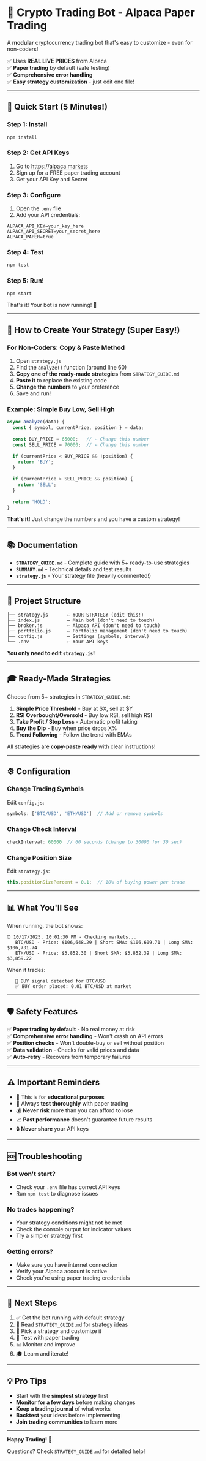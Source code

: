 # 🤖 Crypto Trading Bot - Alpaca Paper Trading

A **modular** cryptocurrency trading bot that's easy to customize - even for non-coders!

✅ Uses **REAL LIVE PRICES** from Alpaca  
✅ **Paper trading** by default (safe testing)  
✅ **Comprehensive error handling**  
✅ **Easy strategy customization** - just edit one file!

---

## 🚀 Quick Start (5 Minutes!)

### Step 1: Install
```bash
npm install
```

### Step 2: Get API Keys
1. Go to https://alpaca.markets
2. Sign up for a FREE paper trading account
3. Get your API Key and Secret

### Step 3: Configure
1. Open the `.env` file
2. Add your API credentials:
```
ALPACA_API_KEY=your_key_here
ALPACA_API_SECRET=your_secret_here
ALPACA_PAPER=true
```

### Step 4: Test
```bash
npm test
```

### Step 5: Run!
```bash
npm start
```

That's it! Your bot is now running! 🎉

---

## 🎯 How to Create Your Strategy (Super Easy!)

### For Non-Coders: Copy & Paste Method

1. Open `strategy.js`
2. Find the `analyze()` function (around line 60)
3. **Copy one of the ready-made strategies** from `STRATEGY_GUIDE.md`
4. **Paste it** to replace the existing code
5. **Change the numbers** to your preference
6. Save and run!

### Example: Simple Buy Low, Sell High

```javascript
async analyze(data) {
  const { symbol, currentPrice, position } = data;
  
  const BUY_PRICE = 65000;   // ← Change this number
  const SELL_PRICE = 70000;  // ← Change this number
  
  if (currentPrice < BUY_PRICE && !position) {
    return 'BUY';
  }
  
  if (currentPrice > SELL_PRICE && position) {
    return 'SELL';
  }
  
  return 'HOLD';
}
```

**That's it!** Just change the numbers and you have a custom strategy!

---

## 📚 Documentation

- **`STRATEGY_GUIDE.md`** - Complete guide with 5+ ready-to-use strategies
- **`SUMMARY.md`** - Technical details and test results
- **`strategy.js`** - Your strategy file (heavily commented!)

---

## 📁 Project Structure

```
├── strategy.js       ← YOUR STRATEGY (edit this!)
├── index.js          ← Main bot (don't need to touch)
├── broker.js         ← Alpaca API (don't need to touch)
├── portfolio.js      ← Portfolio management (don't need to touch)
├── config.js         ← Settings (symbols, interval)
└── .env              ← Your API keys
```

**You only need to edit `strategy.js`!**

---

## 🎓 Ready-Made Strategies

Choose from 5+ strategies in `STRATEGY_GUIDE.md`:

1. **Simple Price Threshold** - Buy at $X, sell at $Y
2. **RSI Overbought/Oversold** - Buy low RSI, sell high RSI
3. **Take Profit / Stop Loss** - Automatic profit taking
4. **Buy the Dip** - Buy when price drops X%
5. **Trend Following** - Follow the trend with EMAs

All strategies are **copy-paste ready** with clear instructions!

---

## ⚙️ Configuration

### Change Trading Symbols
Edit `config.js`:
```javascript
symbols: ['BTC/USD', 'ETH/USD']  // Add or remove symbols
```

### Change Check Interval
```javascript
checkInterval: 60000  // 60 seconds (change to 30000 for 30 sec)
```

### Change Position Size
Edit `strategy.js`:
```javascript
this.positionSizePercent = 0.1;  // 10% of buying power per trade
```

---

## 📊 What You'll See

When running, the bot shows:

```
⏰ 10/17/2025, 10:01:30 PM - Checking markets...
   BTC/USD - Price: $106,648.29 | Short SMA: $106,609.71 | Long SMA: $106,731.74
   ETH/USD - Price: $3,852.30 | Short SMA: $3,852.39 | Long SMA: $3,859.22
```

When it trades:
```
   🔔 BUY signal detected for BTC/USD
   ✅ BUY order placed: 0.01 BTC/USD at market
```

---

## 🛡️ Safety Features

✅ **Paper trading by default** - No real money at risk  
✅ **Comprehensive error handling** - Won't crash on API errors  
✅ **Position checks** - Won't double-buy or sell without position  
✅ **Data validation** - Checks for valid prices and data  
✅ **Auto-retry** - Recovers from temporary failures  

---

## ⚠️ Important Reminders

- 📝 This is for **educational purposes**
- 🧪 Always **test thoroughly** with paper trading
- 💰 **Never risk** more than you can afford to lose
- 📈 **Past performance** doesn't guarantee future results
- 🔒 **Never share** your API keys

---

## 🆘 Troubleshooting

### Bot won't start?
- Check your `.env` file has correct API keys
- Run `npm test` to diagnose issues

### No trades happening?
- Your strategy conditions might not be met
- Check the console output for indicator values
- Try a simpler strategy first

### Getting errors?
- Make sure you have internet connection
- Verify your Alpaca account is active
- Check you're using paper trading credentials

---

## 🚀 Next Steps

1. ✅ Get the bot running with default strategy
2. 📖 Read `STRATEGY_GUIDE.md` for strategy ideas
3. 🎯 Pick a strategy and customize it
4. 🧪 Test with paper trading
5. 📊 Monitor and improve
6. 🎓 Learn and iterate!

---

## 💡 Pro Tips

- Start with the **simplest strategy** first
- **Monitor for a few days** before making changes
- **Keep a trading journal** of what works
- **Backtest** your ideas before implementing
- **Join trading communities** to learn more

---

**Happy Trading! 🎉**

Questions? Check `STRATEGY_GUIDE.md` for detailed help!
